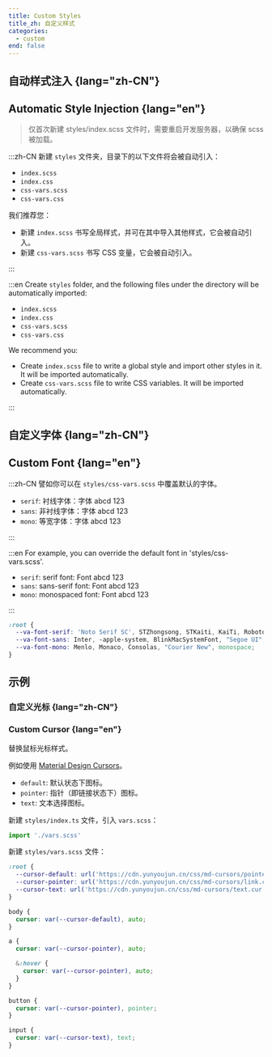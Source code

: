 ```yaml
---
title: Custom Styles
title_zh: 自定义样式
categories:
  - custom
end: false
---
```


## 自动样式注入 {lang="zh-CN"}

## Automatic Style Injection {lang="en"}

> 仅首次新建 styles/index.scss 文件时，需要重启开发服务器，以确保 scss 被加载。

:::zh-CN
新建 `styles` 文件夹，目录下的以下文件将会被自动引入：

- `index.scss`
- `index.css`
- `css-vars.scss`
- `css-vars.css`

我们推荐您：

- 新建 `index.scss` 书写全局样式，并可在其中导入其他样式，它会被自动引入。
- 新建 `css-vars.scss` 书写 CSS 变量，它会被自动引入。

:::

:::en
Create `styles` folder, and the following files under the directory will be automatically imported:

- `index.scss`
- `index.css`
- `css-vars.scss`
- `css-vars.css`

We recommend you:

- Create `index.scss` file to write a global style and import other styles in it. It will be imported automatically.
- Create `css-vars.scss` file to write CSS variables. It will be imported automatically.

:::

## 自定义字体 {lang="zh-CN"}

## Custom Font {lang="en"}

:::zh-CN
譬如你可以在 `styles/css-vars.scss` 中覆盖默认的字体。

- `serif`: 衬线字体：<span font="serif">字体 abcd 123</span>
- `sans`: 非衬线字体：<span font="sans">字体 abcd 123</span>
- `mono`: 等宽字体：<span font="mono">字体 abcd 123</span>

:::

:::en
For example, you can override the default font in 'styles/css-vars.scss'.

- `serif`: serif font: <span font="serif">Font abcd 123</span>
- `sans`: sans-serif font: <span font="sans">Font abcd 123</span>
- `mono`: monospaced font: <span font="mono">Font abcd 123</span>

:::

```scss
:root {
  --va-font-serif: 'Noto Serif SC', STZhongsong, STKaiti, KaiTi, Roboto,  serif;
  --va-font-sans: Inter, -apple-system, BlinkMacSystemFont, "Segoe UI", Roboto, Oxygen, Ubuntu, Cantarell, "Fira Sans", "Droid Sans", "Helvetica Neue", sans-serif;
  --va-font-mono: Menlo, Monaco, Consolas, "Courier New", monospace;
}
```

## 示例

### 自定义光标 {lang="zh-CN"}

### Custom Cursor {lang="en"}

替换鼠标光标样式。

例如使用 [Material Design Cursors](https://www.deviantart.com/rosea92/art/Material-Design-Cursors-Dark-756850032)。

- `default`: 默认状态下图标。
- `pointer`: 指针（即链接状态下）图标。
- `text`: 文本选择图标。

新建 `styles/index.ts` 文件，引入 `vars.scss`：

```ts
import './vars.scss'
```

新建 `styles/vars.scss` 文件：

```scss
:root {
  --cursor-default: url('https://cdn.yunyoujun.cn/css/md-cursors/pointer.cur');
  --cursor-pointer: url('https://cdn.yunyoujun.cn/css/md-cursors/link.cur');
  --cursor-text: url('https://cdn.yunyoujun.cn/css/md-cursors/text.cur');
}

body {
  cursor: var(--cursor-default), auto;
}

a {
  cursor: var(--cursor-pointer), auto;

  &:hover {
    cursor: var(--cursor-pointer), auto;
  }
}

button {
  cursor: var(--cursor-pointer), pointer;
}

input {
  cursor: var(--cursor-text), text;
}
```
